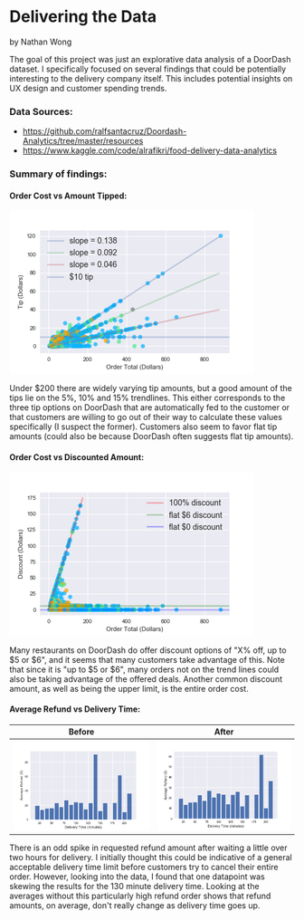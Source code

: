 # Delivering the Data
by Nathan Wong

The goal of this project was just an explorative data analysis of a DoorDash dataset. I specifically focused on several findings that could be potentially interesting to the delivery company itself. This includes potential insights on UX design and customer spending trends.

### Data Sources:
* https://github.com/ralfsantacruz/Doordash-Analytics/tree/master/resources
* https://www.kaggle.com/code/alrafikri/food-delivery-data-analytics

### Summary of findings:

#### Order Cost vs Amount Tipped:
![Order Cost vs Amount Tipped](artifacts/CostvsTip_fit.png)

Under $200 there are widely varying tip amounts, but a good amount of the tips lie on the 5%, 10% and 15% trendlines. This either corresponds to the three tip options on DoorDash that are automatically fed to the customer or that customers are willing to go out of their way to calculate these values specifically (I suspect the former). Customers also seem to favor flat tip amounts (could also be because DoorDash often suggests flat tip amounts).

#### Order Cost vs Discounted Amount:
![Order Cost vs Discounted Amount](artifacts/CostvsDiscount_fit.png)

Many restaurants on DoorDash do offer discount options of "X% off, up to $5 or $6", and it seems that many customers take advantage of this. Note that since it is "up to $5 or $6", many orders not on the trend lines could also be taking advantage of the offered deals. Another common discount amount, as well as being the upper limit, is the entire order cost.

#### Average Refund vs Delivery Time:
Before             |  After
:-------------------------:|:-------------------------:
![Average Refund vs Delivery Time](artifacts/AvgRefundvsDelivery.png) |  ![Average Refund vs Delivery Time (Fixed!)](artifacts/AvgRefundvsDeliveryFixed.png)


There is an odd spike in requested refund amount after waiting a little over two hours for delivery. I initially thought this could be indicative of a general acceptable delivery time limit before customers try to cancel their entire order. However, looking into the data, I found that one datapoint was skewing the results for the 130 minute delivery time. Looking at the averages without this particularly high refund order shows that refund amounts, on average, don't really change as delivery time goes up.